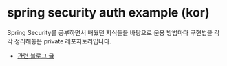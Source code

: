 # spring security auth example (kor)

Spring Security를 공부하면서 배웠던 지식들을 바탕으로 운용 방법마다 구현법을 각각 정리해놓은 private 레포지토리입니다.

- [관련 블로그 글](https://rightpair.tistory.com/tag/authenticate)
